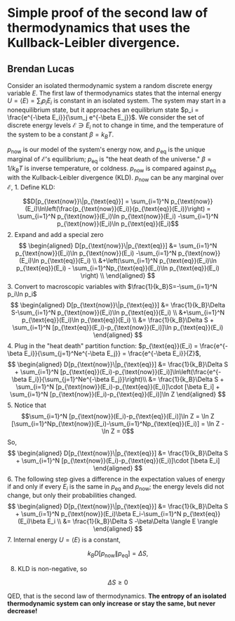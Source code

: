 # Simple proof of the second law of thermodynamics that uses the Kullback-Leibler divergence.

## Brendan Lucas
Consider an isolated thermodynamic system a random discrete energy variable $E$. The first law of thermodynamics states that the internal energy $U = \langle E \rangle = \sum_i p_i E_i$ is constant in an isolated system. The system may start in a nonequilibrium state, but it approaches an equilibrium state $p_i = \frac{e^{-\beta E_i}}{\sum_j e^{-\beta E_j}}$. We consider the set of discrete energy levels $\mathcal{E}\ni E_i$ not to change in time, and the temperature of the system to be a constant $\beta = k_B T$.

$p_{\text{now}}$ is our model of the system's energy now, and $p_{\text{eq}}$ is the unique marginal of $\mathcal{E}$'s equilibrium; $p_{\text{eq}}$ is "the heat death of the universe." $\beta=1/k_BT$ is inverse temperature, or coldness. $p_{\text{now}}$ is compared against $p_{\text{eq}}$ with the Kullback-Leibler divergence (KLD). $p_{\text{now}}$ can be any marginal over $\mathcal{E}$, 1. Define KLD:

$$D[p_{\text{now}}\|p_{\text{eq}}] = \sum_{i=1}^N p_{\text{now}}(E_i)\ln\left(\frac{p_{\text{now}}(E_i)}{p_{\text{eq}}(E_i)}\right) = \sum_{i=1}^N p_{\text{now}}(E_i)\ln p_{\text{now}}(E_i) -\sum_{i=1}^N p_{\text{now}}(E_i)\ln p_{\text{eq}}(E_i)$$
2. Expand and add a special zero
$$
\begin{aligned}
D[p_{\text{now}}\|p_{\text{eq}}] &= \sum_{i=1}^N p_{\text{now}}(E_i)\ln p_{\text{now}}(E_i) -\sum_{i=1}^N p_{\text{now}}(E_i)\ln p_{\text{eq}}(E_i) \\
&+\left(\sum_{i=1}^N p_{\text{eq}}(E_i)\ln p_{\text{eq}}(E_i) - \sum_{i=1}^Np_{\text{eq}}(E_i)\ln p_{\text{eq}}(E_i) \right)  \\
\end{aligned}
$$
3. Convert to macroscopic variables with $\frac{1}{k_B}S=-\sum_{i=1}^N p_i\ln p_i$
$$
\begin{aligned}
D[p_{\text{now}}\|p_{\text{eq}}] &= \frac{1}{k_B}\Delta S-\sum_{i=1}^N p_{\text{now}}(E_i)\ln p_{\text{eq}}(E_i) \\
&+\sum_{i=1}^N p_{\text{eq}}(E_i)\ln p_{\text{eq}}(E_i)  \\
&= \frac{1}{k_B}\Delta S + \sum_{i=1}^N [p_{\text{eq}}(E_i)-p_{\text{now}}(E_i)]\ln p_{\text{eq}}(E_i)
\end{aligned}
$$
4. Plug in the "heat death" partition function: $p_{\text{eq}}(E_i) = \frac{e^{-\beta E_i}}{\sum_{j=1}^Ne^{-\beta E_j}} = \frac{e^{-\beta E_i}}{Z}$,
$$
\begin{aligned}
D[p_{\text{now}}\|p_{\text{eq}}] &= \frac{1}{k_B}\Delta S + \sum_{i=1}^N [p_{\text{eq}}(E_i)-p_{\text{now}}(E_i)]\ln\left(\frac{e^{-\beta E_i}}{\sum_{j=1}^Ne^{-\beta E_j}}\right)\\
&= \frac{1}{k_B}\Delta S + \sum_{i=1}^N [p_{\text{now}}(E_i)-p_{\text{eq}}(E_i)]\cdot [\beta E_i] + \sum_{i=1}^N [p_{\text{now}}(E_i)-p_{\text{eq}}(E_i)]\ln Z
\end{aligned}
$$
5. Notice that
$$\sum_{i=1}^N [p_{\text{now}}(E_i)-p_{\text{eq}}(E_i)]\ln Z = \ln Z [\sum_{i=1}^Np_{\text{now}}(E_i)-\sum_{i=1}^Np_{\text{eq}}(E_i)] = \ln Z - \ln Z = 0$$
So, 
$$
\begin{aligned}
D[p_{\text{now}}\|p_{\text{eq}}] &= \frac{1}{k_B}\Delta S + \sum_{i=1}^N [p_{\text{now}}(E_i)-p_{\text{eq}}(E_i)]\cdot [\beta E_i]
\end{aligned}
$$
6. The following step gives a difference in the expectation values of energy if and only if every $E_i$ is the same in $p_{\text{eq}}$ and $p_{\text{now}}$; the energy levels did not change, but only their probabilities changed. 
$$
\begin{aligned}
D[p_{\text{now}}\|p_{\text{eq}}] &= \frac{1}{k_B}\Delta S + \sum_{i=1}^N p_{\text{now}}(E_i)\beta E_i-\sum_{i=1}^N p_{\text{eq}}(E_i)\beta E_i \\
&= \frac{1}{k_B}\Delta S -\beta\Delta \langle E \rangle
\end{aligned}
$$
7. Internal energy $U=\langle E \rangle$ is a constant,

$$k_B D[p_{\text{now}}\|p_{\text{eq}}] = \Delta S,$$

8. KLD is non-negative, so

$$\Delta S\geq 0$$

QED, that is the second law of thermodynamics. **The entropy of an isolated thermodynamic system can only increase or stay the same, but never decrease!**
